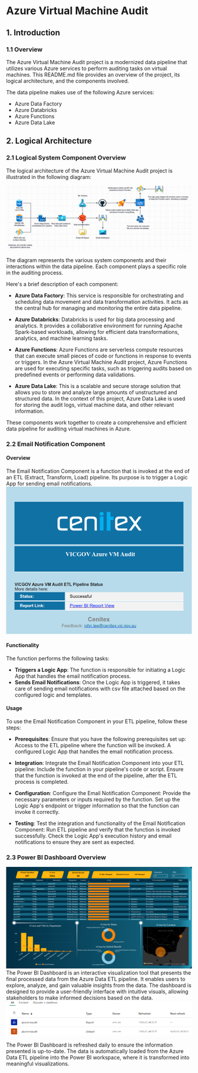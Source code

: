 # Azure Virtual Machine Audit
## 1. Introduction
### 1.1 Overview
The Azure Virtual Machine Audit project is a modernized data pipeline that utilizes various Azure services to perform auditing tasks on virtual machines. This README.md file provides an overview of the project, its logical architecture, and the components involved.

The data pipeline makes use of the following Azure services:
- Azure Data Factory
- Azure Databricks
- Azure Functions
- Azure Data Lake

## 2. Logical Architecture
### 2.1 Logical System Component Overview
The logical architecture of the Azure Virtual Machine Audit project is illustrated in the following diagram:

![Figure 2.1: Logical Architecture Overview](./images/workflows.png)

The diagram represents the various system components and their interactions within the data pipeline. Each component plays a specific role in the auditing process.

Here's a brief description of each component:

- **Azure Data Factory**: This service is responsible for orchestrating and scheduling data movement and data transformation activities. It acts as the central hub for managing and monitoring the entire data pipeline.

- **Azure Databricks**: Databricks is used for big data processing and analytics. It provides a collaborative environment for running Apache Spark-based workloads, allowing for efficient data transformations, analytics, and machine learning tasks.

- **Azure Functions**: Azure Functions are serverless compute resources that can execute small pieces of code or functions in response to events or triggers. In the Azure Virtual Machine Audit project, Azure Functions are used for executing specific tasks, such as triggering audits based on predefined events or performing data validations.

- **Azure Data Lake**: This is a scalable and secure storage solution that allows you to store and analyze large amounts of unstructured and structured data. In the context of this project, Azure Data Lake is used for storing the audit logs, virtual machine data, and other relevant information.

These components work together to create a comprehensive and efficient data pipeline for auditing virtual machines in Azure.

### 2.2 Email Notification Component
#### Overview
The Email Notification Component is a function that is invoked at the end of an ETL (Extract, Transform, Load) pipeline. Its purpose is to trigger a Logic App for sending email notifications.
![Figure 2.2: Email Notification Component Overview](images/email.png)

#### Functionality
The function performs the following tasks:

- **Triggers a Logic App**: The function is responsible for initiating a Logic App that handles the email notification process.
- **Sends Email Notifications**: Once the Logic App is triggered, it takes care of sending email notifications with csv file attached based on the configured logic and templates.

#### Usage
To use the Email Notification Component in your ETL pipeline, follow these steps:

- **Prerequisites**: Ensure that you have the following prerequisites set up: Access to the ETL pipeline where the function will be invoked.
A configured Logic App that handles the email notification process.

- **Integration**: Integrate the Email Notification Component into your ETL pipeline: Include the function in your pipeline's code or script.
Ensure that the function is invoked at the end of the pipeline, after the ETL process is completed.
- **Configuration**: Configure the Email Notification Component: Provide the necessary parameters or inputs required by the function.
Set up the Logic App's endpoint or trigger information so that the function can invoke it correctly.
- **Testing**: Test the integration and functionality of the Email Notification Component: Run ETL pipeline and verify that the function is invoked successfully. Check the Logic App's execution history and email notifications to ensure they are sent as expected.

### 2.3 Power BI Dashboard Overview
![Figure 2.3.2: Power BI Dashboard Overview](images/powerbi.png)
The Power BI Dashboard is an interactive visualization tool that presents the final processed data from the Azure Data ETL pipeline. It enables users to explore, analyze, and gain valuable insights from the data. The dashboard is designed to provide a user-friendly interface with intuitive visuals, allowing stakeholders to make informed decisions based on the data.
![Figure 2.3.1: Power BI workspace Overview](images/workspace.png)

The Power BI Dashboard is refreshed daily to ensure the information presented is up-to-date. The data is automatically loaded from the Azure Data ETL pipeline into the Power BI workspace, where it is transformed into meaningful visualizations.
